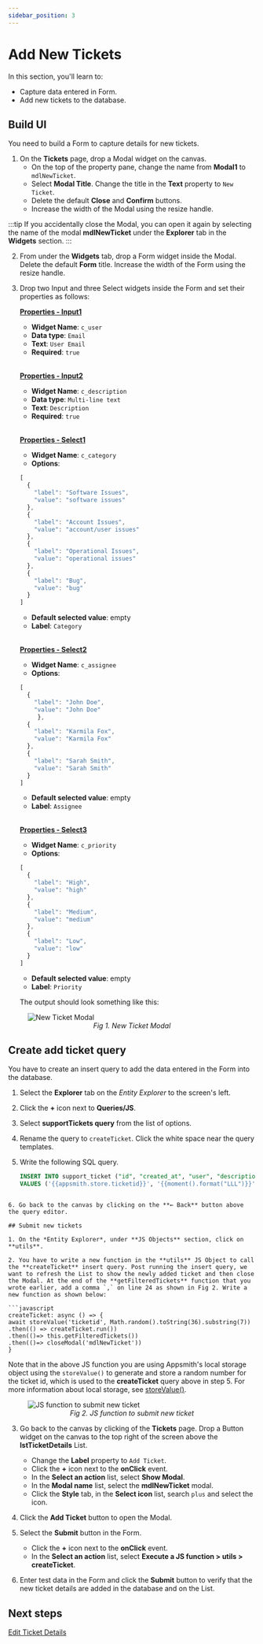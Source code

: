```yaml
---
sidebar_position: 3
---
```


# Add New Tickets

In this section, you'll learn to:
* Capture data entered in Form.
* Add new tickets to the database.

## Build UI

You need to build a Form to capture details for new tickets.

1. On the **Tickets** page, drop a Modal widget on the canvas. 
    - On the top of the property pane, change the name from **Modal1** to `mdlNewTicket`.
    - Select **Modal Title**. Change the title in the **Text** property to `New Ticket`.
    - Delete the default **Close** and **Confirm** buttons.
    - Increase the width of the Modal using the resize handle.

:::tip
If you accidentally close the Modal, you can open it again by selecting the name of the modal **mdlNewTicket** under the **Explorer** tab in the **Widgets** section.
:::

2. From under the **Widgets** tab, drop a Form widget inside the Modal. Delete the default **Form** title. Increase the width of the Form using the resize handle.

3. Drop two Input and three Select widgets inside the Form and set their properties as follows:

    <b><u>Properties - Input1</u></b>

    - **Widget Name**: `c_user` <br/>
    - **Data type**: `Email`<br/>
    - **Text**: `User Email`<br/>
    - **Required**: `true`

    <br/><b><u>Properties - Input2</u></b>

    - **Widget Name**: `c_description` <br/>
    - **Data type**: `Multi-line text`<br/>
    - **Text**: `Description`<br/>
    - **Required**: `true`

    <br/><b><u>Properties - Select1</u></b>

    - **Widget Name**: `c_category` <br/>
    - **Options**: 

    ```javascript
    [
      {
        "label": "Software Issues",
        "value": "software issues"
      },
      {
        "label": "Account Issues",
        "value": "account/user issues"
      },
      {
        "label": "Operational Issues",
        "value": "operational issues"
      },
      {
        "label": "Bug",
        "value": "bug"
      }
    ]
    ```

    - **Default selected value**: empty<br/>
    - **Label**: `Category`

    <br/><b><u>Properties - Select2</u></b>

    - **Widget Name**: `c_assignee` <br/>
    - **Options**: 

    ```javascript
    [
      {
        "label": "John Doe",
        "value": "John Doe"
         },
      {
        "label": "Karmila Fox",
        "value": "Karmila Fox"
      },
      {
        "label": "Sarah Smith",
        "value": "Sarah Smith"
      }
    ]
    ```

    - **Default selected value**: empty<br/>
    - **Label**: `Assignee`

    <br/><b><u>Properties - Select3</u></b>

    - **Widget Name**: `c_priority` <br/>
    - **Options**: 

    ```javascript
    [
      {
        "label": "High",
        "value": "high"
      },
      {
        "label": "Medium",
        "value": "medium"
      },
      {
        "label": "Low",
        "value": "low"
      }
    ]
    ```

    - **Default selected value**: empty<br/>
    - **Label**: `Priority`

    The output should look something like this: 

<figure>
  <img src="/img/add-new-ticket-modal.png" style= {{width:"800px", height:"auto"}} alt="New Ticket Modal"/>
  <figcaption align = "center"><i>Fig 1. New Ticket Modal</i></figcaption>
</figure>

## Create add ticket query

You have to create an insert query to add the data entered in the Form into the database.

1. Select the **Explorer** tab on the *Entity Explorer* to the screen's left. 

2. Click the **+** icon next to **Queries/JS**. 

3. Select **supportTickets query** from the list of options. 

4. Rename the query to `createTicket`. Click the white space near the query templates.  

5. Write the following SQL query.
    ```sql
    INSERT INTO support_ticket ("id", "created_at", "user", "description", "status", "priority", "category", "assigned_to")
    VALUES ('{{appsmith.store.ticketid}}', '{{moment().format("LLL")}}', '{{c_user.text}}', '{{c_description.text}}', 'open', '{{c_priority.selectedOptionValue}}', '{{c_category.selectedOptionValue}}', '{{c_assignee.selectedOptionValue}}');
  ```

6. Go back to the canvas by clicking on the **← Back** button above the query editor.

## Submit new tickets

1. On the *Entity Explorer*, under **JS Objects** section, click on **utils**.

2. You have to write a new function in the **utils** JS Object to call the **createTicket** insert query. Post running the insert query, we want to refresh the List to show the newly added ticket and then close the Modal. At the end of the **getFilteredTickets** function that you wrote earlier, add a comma `,` on line 24 as shown in Fig 2. Write a new function as shown below:

```javascript
createTicket: async () => {
  await storeValue('ticketid', Math.random().toString(36).substring(7))
  .then(() => createTicket.run())
  .then(()=> this.getFilteredTickets())
  .then(()=> closeModal('mdlNewTicket'))
}
```

Note that in the above JS function you are using Appsmith's local storage object using the `storeValue()` to generate and store a random number for the ticket id, which is used to the **createTicket** query above in step 5. For more information about local storage, see [storeValue()](/reference/appsmith-framework/widget-actions/store-value).

<figure>
  <img src="/img/code-to-create-new-ticket.png" style= {{width:"800px", height:"auto"}} alt="JS function to submit new ticket"/>
  <figcaption align = "center"><i>Fig 2. JS function to submit new ticket</i></figcaption>
</figure>

3. Go back to the canvas by clicking of the **Tickets** page. Drop a Button widget on the canvas to the top right of the screen above the **lstTicketDetails** List.
    - Change the **Label** property to `Add Ticket`.
    - Click the **+** icon next to the **onClick** event.
    - In the **Select an action** list, select **Show Modal**.
    - In the **Modal name** list, select the **mdlNewTicket** modal.
    - Click the **Style** tab, in the **Select icon** list, search `plus` and select the icon.

4. Click the **Add Ticket** button to open the Modal.

5. Select the **Submit** button in the Form.
    - Click the **+** icon next to the **onClick** event.
    - In the **Select an action** list, select **Execute a JS function > utils > createTicket**.

6. Enter test data in the Form and click the **Submit** button to verify that the new ticket details are added in the database and on the List.

## Next steps
[Edit Ticket Details](/getting-started/tutorials/customer-support-tool/edit-ticket-details)